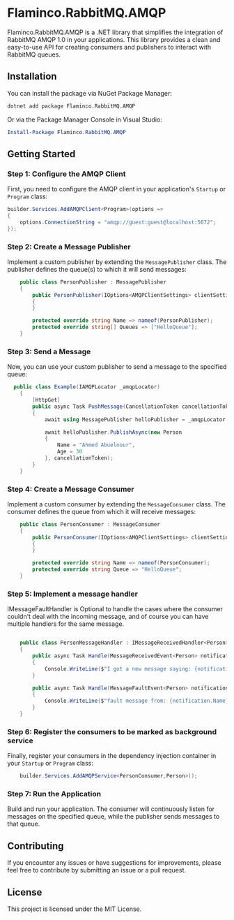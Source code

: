 # Flaminco.RabbitMQ.AMQP

Flaminco.RabbitMQ.AMQP is a .NET library that simplifies the integration of RabbitMQ AMQP 1.0 in your applications. This library provides a clean and easy-to-use API for creating consumers and publishers to interact with RabbitMQ queues.

## Installation

You can install the package via NuGet Package Manager:

```bash
dotnet add package Flaminco.RabbitMQ.AMQP
```

Or via the Package Manager Console in Visual Studio:

```powershell
Install-Package Flaminco.RabbitMQ.AMQP
```

## Getting Started

### Step 1: Configure the AMQP Client

First, you need to configure the AMQP client in your application's `Startup` or `Program` class:

```csharp
builder.Services.AddAMQPClient<Program>(options =>
{
    options.ConnectionString = "amqp://guest:guest@localhost:5672";
});
```

### Step 2: Create a Message Publisher

Implement a custom publisher by extending the `MessagePublisher` class. The publisher defines the queue(s) to which it will send messages:

```csharp
    public class PersonPublisher : MessagePublisher
    {
        public PersonPublisher(IOptions<AMQPClientSettings> clientSettings) : base(clientSettings)
        {
        }

        protected override string Name => nameof(PersonPublisher);
        protected override string[] Queues => ["HelloQueue"];
    }
```

### Step 3: Send a Message

Now, you can use your custom publisher to send a message to the specified queue:

```csharp
  public class Example(IAMQPLocator _amqpLocator)
    {
        [HttpGet]
        public async Task PushMessage(CancellationToken cancellationToken)
        {
            await using MessagePublisher helloPublisher = _amqpLocator.GetPublisher<PersonPublisher>();

            await helloPublisher.PublishAsync(new Person
            {
                Name = "Ahmed Abuelnour",
                Age = 30
            }, cancellationToken);
        }
    }
```

### Step 4: Create a Message Consumer

Implement a custom consumer by extending the `MessageConsumer` class. The consumer defines the queue from which it will receive messages:

```csharp
    public class PersonConsumer : MessageConsumer
    {
        public PersonConsumer(IOptions<AMQPClientSettings> clientSettings, IPublisher publisher) : base(clientSettings, publisher)
        {
        }

        protected override string Name => nameof(PersonConsumer);
        protected override string Queue => "HelloQueue";
    }
```

### Step 5: Implement a message handler

IMessageFaultHandler is Optional to handle the cases where the consumer couldn't deal with the incoming message, and of course you can have multiple handlers for the same message.

```csharp

    public class PersonMessageHandler : IMessageReceivedHandler<Person>, IMessageFaultHandler<Person>
    {
        public async Task Handle(MessageReceivedEvent<Person> notification, CancellationToken cancellationToken)
        {
            Console.WriteLine($"I got a new message saying: {notification.Message}");
        }

        public async Task Handle(MessageFaultEvent<Person> notification, CancellationToken cancellationToken)
        {
            Console.WriteLine($"fault message from: {notification.Name}, and queue: {notification.Queue}");
        }
    }
```

### Step 6: Register the consumers to be marked as background service

Finally, register your consumers in the dependency injection container in your `Startup` or `Program` class:

```csharp
    builder.Services.AddAMQPService<PersonConsumer,Person>();
```


### Step 7: Run the Application

Build and run your application. The consumer will continuously listen for messages on the specified queue, while the publisher sends messages to that queue.

## Contributing

If you encounter any issues or have suggestions for improvements, please feel free to contribute by submitting an issue or a pull request.

## License

This project is licensed under the MIT License.
